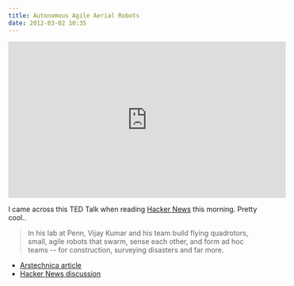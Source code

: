 ```yaml
---
title: Autonomous Agile Aerial Robots
date: 2012-03-02 10:35
---
```


<iframe width="560" height="315" src="http://www.youtube.com/embed/4ErEBkj_3PY?rel=0" frameborder="0" allowfullscreen></iframe>

I came across this TED Talk when reading [Hacker News](http://news.ycombinator.com/) this morning. Pretty cool..

> In his lab at Penn, Vijay Kumar and his team build flying quadrotors, small, agile robots that swarm, sense each other, and form ad hoc teams -- for construction, surveying disasters and far more.

- [Arstechnica article](http://arstechnica.com/science/news/2012/03/robots-swarm-the-stage-at-ted.ars?utm_source=feedburner&utm_medium=feed&utm_campaign=Feed%3A+arstechnica%2Findex+%28Ars+Technica+-+Featured+Content%29)
- [Hacker News discussion](http://news.ycombinator.com/item?id=3657066)

